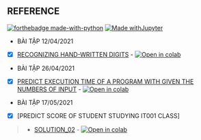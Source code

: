## REFERENCE

[![forthebadge made-with-python](http://ForTheBadge.com/images/badges/made-with-python.svg)](https://www.python.org/) [![Made withJupyter](https://img.shields.io/badge/Made%20with-Jupyter-orange?style=for-the-badge&logo=Jupyter)](https://jupyter.org/try)
* BÀI TẬP 12/04/2021
 - [x] [RECOGNIZING HAND-WRITTEN DIGITS](https://github.com/lphuong304/CS114.L21/blob/main/COLAB_ASSIGNMENTS/ASIGNMENT_COLAB_01_12_04_2021.ipynb) - [![Open in colab](https://colab.research.google.com/assets/colab-badge.svg)](https://colab.research.google.com/drive/17KUzLnlG-sdaelWnhYVwbugmDAzJvxqc#scrollTo=4nmehE-p3alD)
 
* BÀI TẬP 26/04/2021
 - [x] [PREDICT EXECUTION TIME OF A PROGRAM WITH GIVEN THE NUMBERS OF INPUT](https://github.com/lphuong304/CS114.L21/blob/main/COLAB_ASSIGNMENTS/COLAB_ASSIGNMENTS_26_04_2021.ipynb) - [![Open in colab](https://colab.research.google.com/assets/colab-badge.svg)](https://colab.research.google.com/drive/1NM1RPWRUeeDRJ-4O7pekm4KI5ZlcGey6#scrollTo=8B2R7yl3Yuoy)

* BÀI TẬP 17/05/2021
 - [x] [PREDICT SCORE OF STUDENT STUDYING IT001 CLASS]
 
 > + [SOLUTION_02](https://github.com/lphuong304/CS114.L21/blob/main/COLAB_ASSIGNMENTS/COLAB_ASSIGNMENT_17_05/Solution02.ipynb) - [![Open in colab](https://colab.research.google.com/assets/colab-badge.svg)](https://colab.research.google.com/drive/1nFwhSNLaMWUWttt94AvbsqfepGC_iSQi#scrollTo=iMBZVCXb0NSu)

